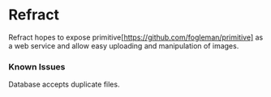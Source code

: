 # Refract
Refract hopes to expose primitive[https://github.com/fogleman/primitive] as a web service and allow easy uploading and manipulation of images.


### Known Issues
Database accepts duplicate files.
